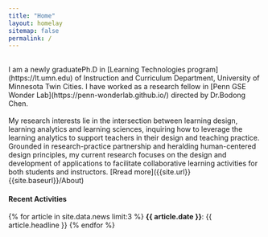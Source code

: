 ```yaml
---
title: "Home"
layout: homelay
sitemap: false
permalink: /
---
```


<br />
I am a newly graduatePh.D in [Learning Technologies program](https://lt.umn.edu) of Instruction and Curriculum Department, University of Minnesota Twin Cities. I have worked as a research fellow in [Penn GSE Wonder Lab](https://penn-wonderlab.github.io/) directed by Dr.Bodong Chen. <br />
<br />
My research interests lie in the intersection between learning design, learning analytics and learning sciences, inquiring how to leverage the learning analytics to support teachers in their design and teaching practice. Grounded in research-practice partnership and heralding human-centered design principles, my current research focuses on the design and development of applications to facilitate collaborative learning activities for both students and instructors. [Rread more]({{site.url}}{{site.baseurl}}/About)


<div>
  <h4>Recent Activities</h4>

  {% for article in site.data.news limit:3 %}
  <b>{{ article.date }}</b>: 
    {{ article.headline }}
  {% endfor %}

</div>